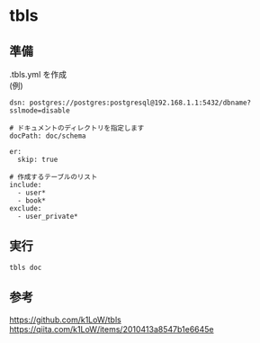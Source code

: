 # tbls

## 準備

.tbls.yml を作成  
(例)

```
dsn: postgres://postgres:postgresql@192.168.1.1:5432/dbname?sslmode=disable

# ドキュメントのディレクトリを指定します
docPath: doc/schema

er:
  skip: true

# 作成するテーブルのリスト
include:
  - user*
  - book*
exclude:
  - user_private*
```

## 実行

```
tbls doc
```

## 参考

https://github.com/k1LoW/tbls  
https://qiita.com/k1LoW/items/2010413a8547b1e6645e
